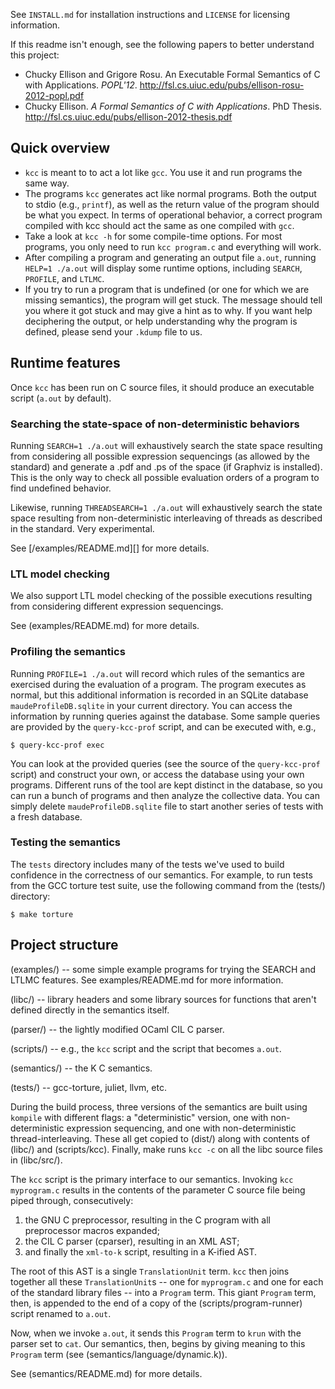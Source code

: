 See `INSTALL.md` for installation instructions and `LICENSE` for licensing
information.

If this readme isn't enough, see the following papers to better understand this
project:
- Chucky Ellison and Grigore Rosu. An Executable Formal Semantics of C with 
  Applications. *POPL'12*. 
  http://fsl.cs.uiuc.edu/pubs/ellison-rosu-2012-popl.pdf
- Chucky Ellison. *A Formal Semantics of C with Applications*. PhD Thesis.
  http://fsl.cs.uiuc.edu/pubs/ellison-2012-thesis.pdf

## Quick overview
- `kcc` is meant to to act a lot like `gcc`. You use it and run programs the
  same way.
- The programs `kcc` generates act like normal programs. Both the output to
  stdio (e.g., `printf`), as well as the return value of the program should be
  what you expect. In terms of operational behavior, a correct program
  compiled with kcc should act the same as one compiled with `gcc`.
- Take a look at `kcc -h` for some compile-time options. For most programs,
  you only need to run `kcc program.c` and everything will work.
- After compiling a program and generating an output file `a.out`, running
  `HELP=1 ./a.out` will display some runtime options, including `SEARCH`, 
  `PROFILE`, and `LTLMC`.
- If you try to run a program that is undefined (or one for which we are
  missing semantics), the program will get stuck. The message should tell you
  where it got stuck and may give a hint as to why. If you want help
  deciphering the output, or help understanding why the program is defined,
  please send your `.kdump` file to us.

## Runtime features

Once `kcc` has been run on C source files, it should produce an executable
script (`a.out` by default).

### Searching the state-space of non-deterministic behaviors

Running `SEARCH=1 ./a.out` will exhaustively search the state space resulting
from considering all possible expression sequencings (as allowed by the
standard) and generate a .pdf and .ps of the space (if Graphviz is installed).
This is the only way to check all possible evaluation orders of a program to
find undefined behavior.

Likewise, running `THREADSEARCH=1 ./a.out` will exhaustively search the state
space resulting from non-deterministic interleaving of threads as described in
the standard. Very experimental.

See [/examples/README.md][] for more details.

### LTL model checking

We also support LTL model checking of the possible executions resulting from
considering different expression sequencings.

See (examples/README.md) for more details.

### Profiling the semantics

Running `PROFILE=1 ./a.out` will record which rules of the semantics are
exercised during the evaluation of a program. The program executes as normal,
but this additional information is recorded in an SQLite database
`maudeProfileDB.sqlite` in your current directory. You can access the
information by running queries against the database. Some sample queries are
provided by the `query-kcc-prof` script, and can be executed with, e.g., 
```
$ query-kcc-prof exec
```
You can look at the provided queries (see the source of the `query-kcc-prof`
script) and construct your own, or access the database using your own programs.
Different runs of the tool are kept distinct in the database, so you can run a
bunch of programs and then analyze the collective data. You can simply delete
`maudeProfileDB.sqlite` file to start another series of tests with a fresh
database.

### Testing the semantics

The `tests` directory includes many of the tests we've used to build confidence
in the correctness of our semantics. For example, to run tests from the GCC
torture test suite, use the following command from the (tests/) directory:
```
$ make torture
```

## Project structure

(examples/) -- some simple example programs for trying the SEARCH and LTLMC
features. See examples/README.md for more information.

(libc/) -- library headers and some library sources for functions that aren't
defined directly in the semantics itself.

(parser/) -- the lightly modified OCaml CIL C parser.

(scripts/) -- e.g., the `kcc` script and the script that becomes `a.out`.

(semantics/) -- the K C semantics.

(tests/) -- gcc-torture, juliet, llvm, etc.

During the build process, three versions of the semantics are built using
`kompile` with different flags: a "deterministic" version, one with
non-deterministic expression sequencing, and one with non-deterministic
thread-interleaving. These all get copied to (dist/) along with contents of
(libc/) and (scripts/kcc). Finally, make runs `kcc -c` on all the libc source
files in (libc/src/).

The `kcc` script is the primary interface to our semantics. Invoking `kcc
myprogram.c` results in the contents of the parameter C source file being piped
through, consecutively:
1. the GNU C preprocessor, resulting in the C program with all preprocessor
   macros expanded;
2. the CIL C parser (cparser), resulting in an XML AST;
3. and finally the `xml-to-k` script, resulting in a K-ified AST.

The root of this AST is a single `TranslationUnit` term. `kcc` then joins
together all these `TranslationUnit`s -- one for `myprogram.c` and one for each
of the standard library files -- into a `Program` term. This giant `Program`
term, then, is appended to the end of a copy of the (scripts/program-runner)
script renamed to `a.out`.

Now, when we invoke `a.out`, it sends this `Program` term to `krun` with the
parser set to `cat`. Our semantics, then, begins by giving meaning to this
`Program` term (see (semantics/language/dynamic.k)).

See (semantics/README.md) for more details.

[examples/README.md]: examples/README.md
